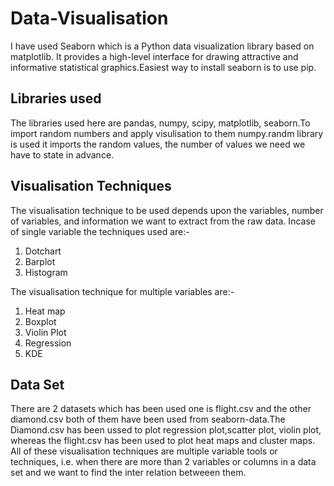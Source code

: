 
# Data-Visualisation
 I have used Seaborn which is a Python data visualization library based on matplotlib. It provides a high-level interface for drawing attractive and informative statistical graphics.Easiest way to install seaborn is to use pip.
 ## Libraries used
 The libraries used here are pandas, numpy, scipy, matplotlib, seaborn.To import random numbers and apply visulisation to them numpy.randm library is used it imports the random values, the number of values we need we have to state in advance.

## Visualisation Techniques
The visualisation technique to be used depends upon the variables, number of variables, and information we want to extract from the raw data. Incase of single variable the techniques used are:- 
1. Dotchart 
2. Barplot
3. Histogram



The visualisation technique for multiple variables are:-
1. Heat map
2. Boxplot
3. Violin Plot
4. Regression
5. KDE
## Data Set
There are 2 datasets which has been used one is flight.csv and the other diamond.csv both of them have been used from seaborn-data.The Diamond.csv has been ussed to plot regression plot,scatter plot, violin plot, whereas the flight.csv has been used to plot heat maps and cluster maps. All of these visualisation techniques are multiple variable tools or techniques, i.e. when there are more than 2 variables or columns in a data set and we want to find the inter relation betweeen them.
